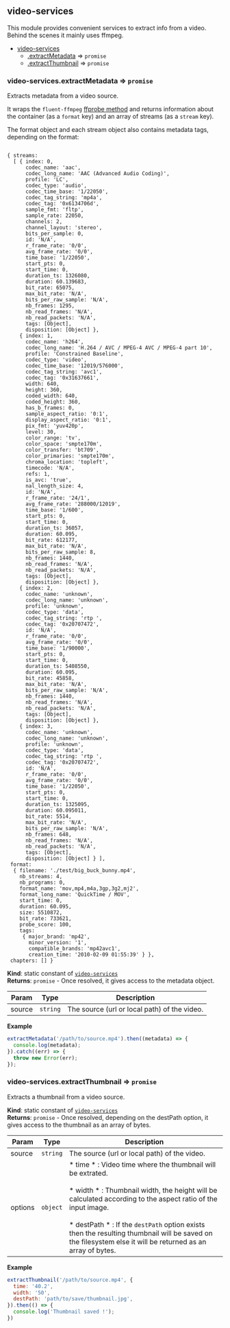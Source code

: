 <a name="module_video-services"></a>

## video-services
This module provides convenient services to extract info from a video.
</br>Behind the scenes it mainly uses ffmpeg.


* [video-services](#module_video-services)
    * [.extractMetadata](#module_video-services.extractMetadata) ⇒ <code>promise</code>
    * [.extractThumbnail](#module_video-services.extractThumbnail) ⇒ <code>promise</code>

<a name="module_video-services.extractMetadata"></a>

### video-services.extractMetadata ⇒ <code>promise</code>
Extracts metadata from a video source.

It wraps the `fluent-ffmpeg` <a href="https://github.com/fluent-ffmpeg/node-fluent-ffmpeg/blob/master/README.md#reading-video-metadata">ffprobe method</a>
and returns information about the container (as a `format` key) and an array of streams (as a `stream` key).

The format object and each stream object also contains metadata tags, depending on the format:

<pre><code>
{ streams:
  [ { index: 0,
      codec_name: 'aac',
      codec_long_name: 'AAC (Advanced Audio Coding)',
      profile: 'LC',
      codec_type: 'audio',
      codec_time_base: '1/22050',
      codec_tag_string: 'mp4a',
      codec_tag: '0x6134706d',
      sample_fmt: 'fltp',
      sample_rate: 22050,
      channels: 2,
      channel_layout: 'stereo',
      bits_per_sample: 0,
      id: 'N/A',
      r_frame_rate: '0/0',
      avg_frame_rate: '0/0',
      time_base: '1/22050',
      start_pts: 0,
      start_time: 0,
      duration_ts: 1326080,
      duration: 60.139683,
      bit_rate: 65075,
      max_bit_rate: 'N/A',
      bits_per_raw_sample: 'N/A',
      nb_frames: 1295,
      nb_read_frames: 'N/A',
      nb_read_packets: 'N/A',
      tags: [Object],
      disposition: [Object] },
    { index: 1,
      codec_name: 'h264',
      codec_long_name: 'H.264 / AVC / MPEG-4 AVC / MPEG-4 part 10',
      profile: 'Constrained Baseline',
      codec_type: 'video',
      codec_time_base: '12019/576000',
      codec_tag_string: 'avc1',
      codec_tag: '0x31637661',
      width: 640,
      height: 360,
      coded_width: 640,
      coded_height: 360,
      has_b_frames: 0,
      sample_aspect_ratio: '0:1',
      display_aspect_ratio: '0:1',
      pix_fmt: 'yuv420p',
      level: 30,
      color_range: 'tv',
      color_space: 'smpte170m',
      color_transfer: 'bt709',
      color_primaries: 'smpte170m',
      chroma_location: 'topleft',
      timecode: 'N/A',
      refs: 1,
      is_avc: 'true',
      nal_length_size: 4,
      id: 'N/A',
      r_frame_rate: '24/1',
      avg_frame_rate: '288000/12019',
      time_base: '1/600',
      start_pts: 0,
      start_time: 0,
      duration_ts: 36057,
      duration: 60.095,
      bit_rate: 612177,
      max_bit_rate: 'N/A',
      bits_per_raw_sample: 8,
      nb_frames: 1440,
      nb_read_frames: 'N/A',
      nb_read_packets: 'N/A',
      tags: [Object],
      disposition: [Object] },
    { index: 2,
      codec_name: 'unknown',
      codec_long_name: 'unknown',
      profile: 'unknown',
      codec_type: 'data',
      codec_tag_string: 'rtp ',
      codec_tag: '0x20707472',
      id: 'N/A',
      r_frame_rate: '0/0',
      avg_frame_rate: '0/0',
      time_base: '1/90000',
      start_pts: 0,
      start_time: 0,
      duration_ts: 5408550,
      duration: 60.095,
      bit_rate: 45858,
      max_bit_rate: 'N/A',
      bits_per_raw_sample: 'N/A',
      nb_frames: 1440,
      nb_read_frames: 'N/A',
      nb_read_packets: 'N/A',
      tags: [Object],
      disposition: [Object] },
    { index: 3,
      codec_name: 'unknown',
      codec_long_name: 'unknown',
      profile: 'unknown',
      codec_type: 'data',
      codec_tag_string: 'rtp ',
      codec_tag: '0x20707472',
      id: 'N/A',
      r_frame_rate: '0/0',
      avg_frame_rate: '0/0',
      time_base: '1/22050',
      start_pts: 0,
      start_time: 0,
      duration_ts: 1325095,
      duration: 60.095011,
      bit_rate: 5514,
      max_bit_rate: 'N/A',
      bits_per_raw_sample: 'N/A',
      nb_frames: 648,
      nb_read_frames: 'N/A',
      nb_read_packets: 'N/A',
      tags: [Object],
      disposition: [Object] } ],
 format:
  { filename: './test/big_buck_bunny.mp4',
    nb_streams: 4,
    nb_programs: 0,
    format_name: 'mov,mp4,m4a,3gp,3g2,mj2',
    format_long_name: 'QuickTime / MOV',
    start_time: 0,
    duration: 60.095,
    size: 5510872,
    bit_rate: 733621,
    probe_score: 100,
    tags:
     { major_brand: 'mp42',
       minor_version: '1',
       compatible_brands: 'mp42avc1',
       creation_time: '2010-02-09 01:55:39' } },
 chapters: [] }
</code></pre>

**Kind**: static constant of <code>[video-services](#module_video-services)</code>  
**Returns**: <code>promise</code> - Once resolved, it gives access to the metadata object.  

| Param | Type | Description |
| --- | --- | --- |
| source | <code>string</code> | The source (url or local path) of the video. |

**Example**  
```js
extractMetadata('/path/to/source.mp4').then((metadata) => {
  console.log(metadata);
}).catch((err) => {
  throw new Error(err);
});
```
<a name="module_video-services.extractThumbnail"></a>

### video-services.extractThumbnail ⇒ <code>promise</code>
Extracts a thumbnail from a video source.

**Kind**: static constant of <code>[video-services](#module_video-services)</code>  
**Returns**: <code>promise</code> - Once resolved, depending on the destPath option, it gives access to the thumbnail as an array of bytes.  

| Param | Type | Description |
| --- | --- | --- |
| source | <code>string</code> | The source (url or local path) of the video. |
| options | <code>object</code> | * time * : Video time where the thumbnail will be extrated.</br></br>                           * width * : Thumbnail width, the height will be calculated according to the aspect ratio of the input image.</br></br>                           * destPath * : If the `destPath` option exists then the resulting thumbnail will be saved on                                     the filesystem else it will be returned as an array of bytes. |

**Example**  
```js
extractThumbnail('/path/to/source.mp4', {
  time: '40.2',
  width: '50',
  destPath: 'path/to/save/thumbnail.jpg',
}).then(() => {
  console.log('Thumbnail saved !');
})
```


